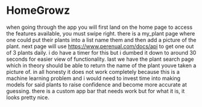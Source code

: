 
# HomeGrowz
when going through the app you will first land on the home page to access the features available, you must swipe right. there is a my_plant page where one could put their 
plants into a list name them and then add a picture of the plant. next page will use https://www.perenual.com/docs/api to get one out of 3 plants daily. i do have a timer for this but i dumbed it down to around 30 seconds for easier view of functionality. last we have the plant search page which in theory should be able to return the name of the plant youve taken a picture of. in all honesty it does not work completely because this is a machine learning problem and i would need to invest time into making models for said plants to raise confidence and become more accurate at guessing. there is a custom app bar that needs work but for what it is, it looks pretty nice.
